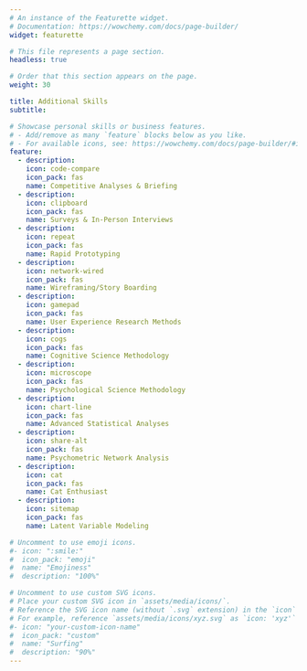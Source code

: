 ```yaml
---
# An instance of the Featurette widget.
# Documentation: https://wowchemy.com/docs/page-builder/
widget: featurette

# This file represents a page section.
headless: true

# Order that this section appears on the page.
weight: 30

title: Additional Skills
subtitle:

# Showcase personal skills or business features.
# - Add/remove as many `feature` blocks below as you like.
# - For available icons, see: https://wowchemy.com/docs/page-builder/#icons
feature:
  - description: 
    icon: code-compare
    icon_pack: fas
    name: Competitive Analyses & Briefing
  - description:
    icon: clipboard
    icon_pack: fas
    name: Surveys & In-Person Interviews
  - description:
    icon: repeat
    icon_pack: fas
    name: Rapid Prototyping
  - description:
    icon: network-wired
    icon_pack: fas
    name: Wireframing/Story Boarding
  - description:
    icon: gamepad
    icon_pack: fas
    name: User Experience Research Methods
  - description: 
    icon: cogs
    icon_pack: fas
    name: Cognitive Science Methodology
  - description:
    icon: microscope
    icon_pack: fas
    name: Psychological Science Methodology
  - description:
    icon: chart-line
    icon_pack: fas
    name: Advanced Statistical Analyses
  - description:
    icon: share-alt
    icon_pack: fas
    name: Psychometric Network Analysis
  - description:
    icon: cat
    icon_pack: fas
    name: Cat Enthusiast
  - description: 
    icon: sitemap
    icon_pack: fas
    name: Latent Variable Modeling

# Uncomment to use emoji icons.
#- icon: ":smile:"
#  icon_pack: "emoji"
#  name: "Emojiness"
#  description: "100%"

# Uncomment to use custom SVG icons.
# Place your custom SVG icon in `assets/media/icons/`.
# Reference the SVG icon name (without `.svg` extension) in the `icon` field.
# For example, reference `assets/media/icons/xyz.svg` as `icon: 'xyz'`
#- icon: "your-custom-icon-name"
#  icon_pack: "custom"
#  name: "Surfing"
#  description: "90%"
---
```

